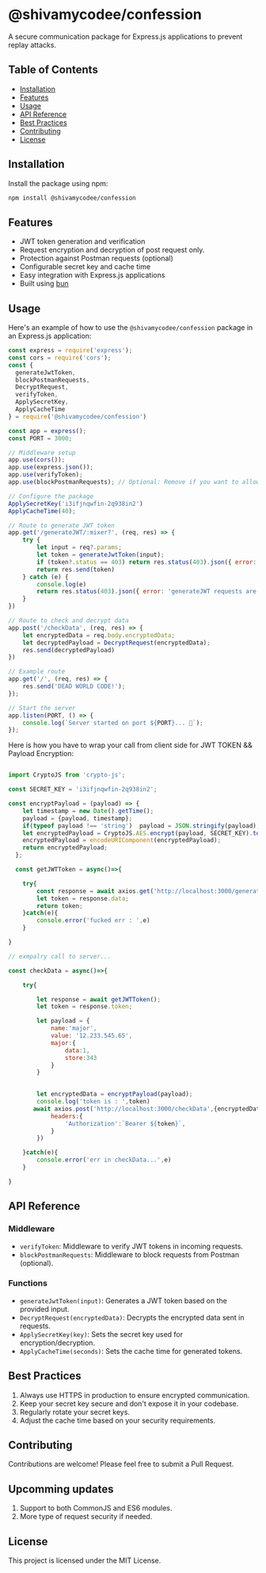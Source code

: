 # @shivamycodee/confession

A secure communication package for Express.js applications to prevent replay attacks.

## Table of Contents

- [Installation](#installation)
- [Features](#features)
- [Usage](#usage)
- [API Reference](#api-reference)
- [Best Practices](#best-practices)
- [Contributing](#contributing)
- [License](#license)

## Installation

Install the package using npm:

```bash
npm install @shivamycodee/confession
```

## Features

- JWT token generation and verification
- Request encryption and decryption of post request only.
- Protection against Postman requests (optional)
- Configurable secret key and cache time
- Easy integration with Express.js applications
- Built using [bun](https://bun.sh/)

## Usage

Here's an example of how to use the `@shivamycodee/confession` package in an Express.js application:

```javascript
const express = require('express');
const cors = require('cors');
const { 
  generateJwtToken,
  blockPostmanRequests,
  DecryptRequest,
  verifyToken,
  ApplySecretKey,
  ApplyCacheTime
} = require('@shivamycodee/confession')

const app = express();
const PORT = 3000;

// Middleware setup
app.use(cors());
app.use(express.json()); 
app.use(verifyToken);
app.use(blockPostmanRequests); // Optional: Remove if you want to allow Postman requests

// Configure the package
ApplySecretKey('i3ifjnqwfin-2q938in2')
ApplyCacheTime(40);

// Route to generate JWT token
app.get('/generateJWT/:mixer?', (req, res) => {
    try {
        let input = req?.params;
        let token = generateJwtToken(input);
        if (token?.status == 403) return res.status(403).json({ error: token.message });
        return res.send(token)
    } catch (e) {
        console.log(e)
        return res.status(403).json({ error: 'generateJWT requests are not allowed' });
    }
})

// Route to check and decrypt data
app.post('/checkData', (req, res) => {
    let encryptedData = req.body.encryptedData;
    let decryptedPayload = DecryptRequest(encryptedData);
    res.send(decryptedPayload)
})

// Example route
app.get('/', (req, res) => {
    res.send('DEAD WORLD CODE!');
});

// Start the server
app.listen(PORT, () => {
    console.log(`Server started on port ${PORT}... 👑`);
});
```


Here is how you have to wrap your call from client side for JWT TOKEN && Payload Encryption:

```javascript

import CryptoJS from 'crypto-js';

const SECRET_KEY = 'i3ifjnqwfin-2q938in2';

const encryptPayload = (payload) => {
    let timestamp = new Date().getTime();
    payload = {payload, timestamp};
    if(typeof payload !== 'string')  payload = JSON.stringify(payload);
    let encryptedPayload = CryptoJS.AES.encrypt(payload, SECRET_KEY).toString();
    encryptedPayload = encodeURIComponent(encryptedPayload);
    return encryptedPayload;
  };

  const getJWTToken = async()=>{

    try{
        const response = await axios.get('http://localhost:3000/generateJWT/fuckyou');
        let token = response.data;
        return token;
    }catch(e){
        console.error('fucked err : ',e)
    }

}

// exmpalry call to server...

const checkData = async()=>{

    try{

        let response = await getJWTToken();
        let token = response.token;

        let payload = {
            name:'major',
            value: '12.233.545.65',
            major:{
                data:1,
                store:343
            }
        }
        

        let encryptedData = encryptPayload(payload);
        console.log('token is : ',token)
       await axios.post('http://localhost:3000/checkData',{encryptedData},{
            headers:{
                'Authorization':`Bearer ${token}`,
            }
        })

    }catch(e){
        console.error('err in checkData...',e)
    }

}


```


## API Reference

### Middleware

- `verifyToken`: Middleware to verify JWT tokens in incoming requests.
- `blockPostmanRequests`: Middleware to block requests from Postman (optional).

### Functions

- `generateJwtToken(input)`: Generates a JWT token based on the provided input.
- `DecryptRequest(encryptedData)`: Decrypts the encrypted data sent in requests.
- `ApplySecretKey(key)`: Sets the secret key used for encryption/decryption.
- `ApplyCacheTime(seconds)`: Sets the cache time for generated tokens.

## Best Practices

1. Always use HTTPS in production to ensure encrypted communication.
2. Keep your secret key secure and don't expose it in your codebase.
3. Regularly rotate your secret keys.
4. Adjust the cache time based on your security requirements.

## Contributing

Contributions are welcome! Please feel free to submit a Pull Request.

## Upcomming updates

1. Support to both CommonJS and ES6 modules.
2. More type of request security if needed.

## License

This project is licensed under the MIT License.